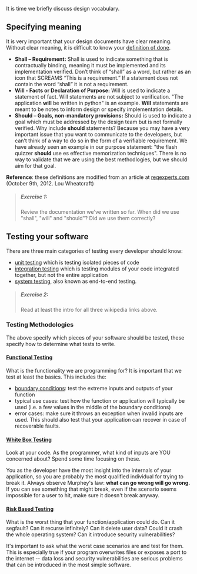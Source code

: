 It is time we briefly discuss design vocabulary.

## Specifying meaning
It is very important that your design documents have clear meaning. Without
clear meaning, it is difficult to know your [definition of done][1].

- **Shall – Requirement:**  Shall is used to indicate something that is
    contractually binding, meaning it must be implemented and its
    implementation verified. Don’t think of “shall” as a word, but
    rather as an icon that SCREAMS “This is a requirement.”  If a statement
    does not contain the word “shall” it is not a requirement.
- **Will - Facts or Declaration of Purpose:** Will is used to indicate a
	statement of fact. Will statements are not subject to verification.
	"The application **will** be written in python" is an example.
    **Will** statements are meant to be notes to inform design
    or specify implementation details.
- **Should – Goals, non-mandatory provisions:** Should is used to indicate a
    goal which must be addressed by the design team but is not formally
    verified. Why include **should** statements? Because you may have a very
    important issue that you want to communicate to the developers, but can’t
    think of a way to do so in the form of a verifiable requirement. We have
    already seen an example in our purpose statement: "the flash quizzer
    **should** use es effective memorization techniques".
    There is no way to validate that we are using the best methodlogies, but
    we should aim for that goal.

**Reference**: these definitions are modified from an article at
[reqexperts.com][2] (October 9th, 2012. Lou Wheatcraft)

> ##### Exercise 1:
> Review the documentation we've written so far. When did we use "shall",
> "will" and "should"? Did we use them correctly?

## Testing your software
There are three main categories of testing every developer should know:
- [unit testing][3] which is testing isolated pieces of code
- [integration testing][4] which is testing modules of your code integrated
	together, but not the entire application
- [system testing][5], also known as end-to-end testing.

> ##### Exercise 2:
> Read at least the intro for all three wikipedia links above.

### Testing Methodologies

The above specify which pieces of your software should be tested,
these specify how to determine what tests to write.

#### [Functional Testing][5]
What is the functionality we are programming for? It is important that
we test at least the basics. This includes the:
- [boundary conditions][6]: test the extreme inputs and outputs of your
    function
- typical use cases: test how the function or application will typically be used
    (i.e. a few values in the middle of the boundary conditions)
- error cases: make sure it throws an exception when invalid
    inputs are used. This should also test that your application can recover
    in case of recoverable faults.

#### [White Box Testing][7]
Look at your code. As the programmer, what kind of inputs are YOU concerned
about? Spend some time focusing on these.

You as the developer have the most insight into the internals of your
application, so you are probably the most qualified individual for trying to
break it. Always observe Murphey's law: **what can go wrong will go wrong.**
If you can see something that might break, even if the scenario seems
impossible for a user to hit, make sure it doesn't break anyway.

#### [Risk Based Testing][8]
What is the worst thing that your function/application could do. Can it
segfault? Can it recurse infinitely? Can it delete user data? Could it crash
the whole operating system? Can it introduce security vulnerabilities?

It's important to ask what the worst case scenarios are and test for them.
This is especially true if your program overwrites files or exposes a port
to the internet -- data loss and security vulnerabilities are serious
problems that can be introduced in the most simple software.


[1]: https://www.agilealliance.org/glossary/definition-of-done/
[2]: http://reqexperts.com/blog/2012/10/using-the-correct-terms-shall-will-should/
[2]: https://en.wikipedia.org/wiki/Unit_testing
[3]: https://en.wikipedia.org/wiki/Integration_testing
[4]: https://en.wikipedia.org/wiki/System_testing
[5]: https://en.wikipedia.org/wiki/Functional_testing
[6]: https://en.wikipedia.org/wiki/Boundary_testing
[7]: https://en.wikipedia.org/wiki/White-box_testing
[8]: https://en.wikipedia.org/wiki/Risk-based_testing
